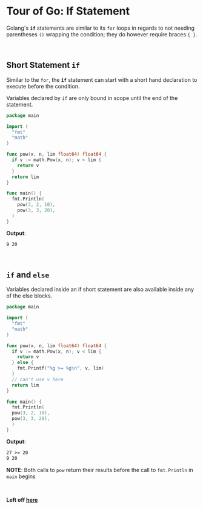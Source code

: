 # Tour of Go: If Statement

Golang's **`if`** statements are similar to its `for` loops in regards to not needing parentheses `()` wrapping the condition; they do however require braces `{ }`.

</br>

## Short Statement `if`

Similar to the `for`, the **`if`** statement can start with a short hand declaration to execute before the condition.

Variables declared by `if`  are only bound in scope until the end of the statement.

```go
package main

import (
  "fmt"
  "math"
)

func pow(x, n, lim float64) float64 {
  if v := math.Pow(x, n); v < lim {
    return v
  }
  return lim
}

func main() {
  fmt.Println(
    pow(3, 2, 10),
    pow(3, 3, 20),
  )
}
```

**Output**:

```txt
9 20
```

</br>

## `if` and `else`

Variables declared inside an if short statement are also available inside any of the else blocks.

```go
package main

import (
  "fmt"
  "math"
)

func pow(x, n, lim float64) float64 {
  if v := math.Pow(x, n); v < lim {
    return v
  } else {
    fmt.Printf("%g >= %g\n", v, lim)
  }
  // can't use v here
  return lim
}

func main() {
  fmt.Println(
  pow(3, 2, 10),
  pow(3, 3, 20),
  )
}
```

**Output**:

```txt
27 >= 20
9 20
```

**NOTE**: Both calls to `pow` return their results before the call to `fmt.Println` in `main` begins

</br>

**Left off [here](<https://tour.golang.org/flowcontrol/5>)**
